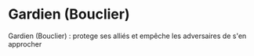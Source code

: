 # Gardien \(Bouclier\)

Gardien \(Bouclier\) : protege ses alliés et empêche les adversaires de s'en approcher

